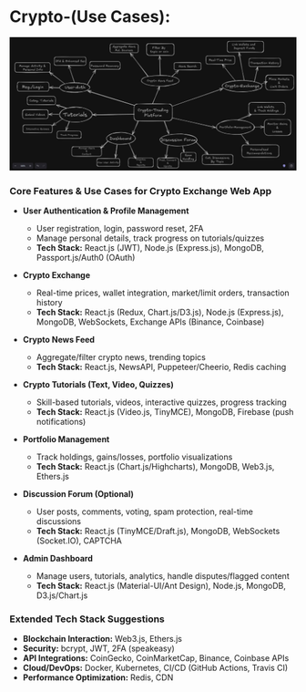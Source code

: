  # Crypto-(Use Cases):

![use-cases](image.png)

### Core Features & Use Cases for Crypto Exchange Web App

- **User Authentication & Profile Management**
  - User registration, login, password reset, 2FA
  - Manage personal details, track progress on tutorials/quizzes
  - **Tech Stack:** React.js (JWT), Node.js (Express.js), MongoDB, Passport.js/Auth0 (OAuth)

- **Crypto Exchange**
  - Real-time prices, wallet integration, market/limit orders, transaction history
  - **Tech Stack:** React.js (Redux, Chart.js/D3.js), Node.js (Express.js), MongoDB, WebSockets, Exchange APIs (Binance, Coinbase)

- **Crypto News Feed**
  - Aggregate/filter crypto news, trending topics
  - **Tech Stack:** React.js, NewsAPI, Puppeteer/Cheerio, Redis caching

- **Crypto Tutorials (Text, Video, Quizzes)**
  - Skill-based tutorials, videos, interactive quizzes, progress tracking
  - **Tech Stack:** React.js (Video.js, TinyMCE), MongoDB, Firebase (push notifications)

- **Portfolio Management**
  - Track holdings, gains/losses, portfolio visualizations
  - **Tech Stack:** React.js (Chart.js/Highcharts), MongoDB, Web3.js, Ethers.js

- **Discussion Forum (Optional)**
  - User posts, comments, voting, spam protection, real-time discussions
  - **Tech Stack:** React.js (TinyMCE/Draft.js), MongoDB, WebSockets (Socket.IO), CAPTCHA

- **Admin Dashboard**
  - Manage users, tutorials, analytics, handle disputes/flagged content
  - **Tech Stack:** React.js (Material-UI/Ant Design), Node.js, MongoDB, D3.js/Chart.js

### Extended Tech Stack Suggestions
- **Blockchain Interaction:** Web3.js, Ethers.js
- **Security:** bcrypt, JWT, 2FA (speakeasy)
- **API Integrations:** CoinGecko, CoinMarketCap, Binance, Coinbase APIs
- **Cloud/DevOps:** Docker, Kubernetes, CI/CD (GitHub Actions, Travis CI)
- **Performance Optimization:** Redis, CDN